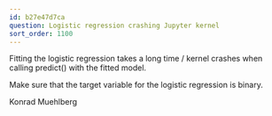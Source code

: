 ```yaml
---
id: b27e47d7ca
question: Logistic regression crashing Jupyter kernel
sort_order: 1100
---
```


Fitting the logistic regression takes a long time / kernel crashes when calling predict() with the fitted model.

Make sure that the target variable for the logistic regression is binary.

Konrad Muehlberg

